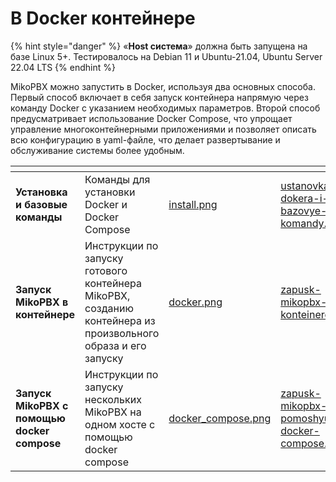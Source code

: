 # В Docker контейнере

{% hint style="danger" %}
«**Host система**» должна быть запущена на базе Linux 5+. Тестировалось на Debian 11 и Ubuntu-21.04, Ubuntu Server 22.04 LTS
{% endhint %}

MikoPBX можно запустить в Docker, используя два основных способа. Первый способ включает в себя запуск контейнера напрямую через команду Docker с указанием необходимых параметров. Второй способ предусматривает использование Docker Compose, что упрощает управление многоконтейнерными приложениями и позволяет описать всю конфигурацию в yaml-файле, что делает развертывание и обслуживание системы более удобным.

<table data-view="cards"><thead><tr><th></th><th></th><th data-hidden data-card-cover data-type="files"></th><th data-hidden data-card-target data-type="content-ref"></th></tr></thead><tbody><tr><td><strong>Установка и базовые команды</strong></td><td>Команды для установки Docker и Docker Compose</td><td><a href="../../.gitbook/assets/install.png">install.png</a></td><td><a href="ustanovka-dokera-i-bazovye-komandy.md">ustanovka-dokera-i-bazovye-komandy.md</a></td></tr><tr><td><strong>Запуск MikoPBX в контейнере</strong></td><td>Инструкции по запуску готового контейнера MikoPBX, созданию контейнера из произвольного образа и его запуску</td><td><a href="../../.gitbook/assets/docker.png">docker.png</a></td><td><a href="zapusk-mikopbx-v-konteinere.md">zapusk-mikopbx-v-konteinere.md</a></td></tr><tr><td><strong>Запуск MikoPBX с помощью docker compose</strong></td><td>Инструкции по запуску нескольких MikoPBX на одном хосте с помощью docker compose</td><td><a href="../../.gitbook/assets/docker_compose.png">docker_compose.png</a></td><td><a href="zapusk-mikopbx-s-pomoshyu-docker-compose.md">zapusk-mikopbx-s-pomoshyu-docker-compose.md</a></td></tr></tbody></table>

